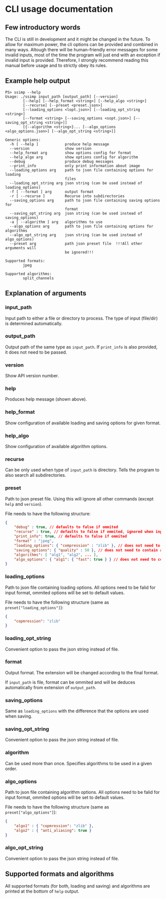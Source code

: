 # CLI usage documentation

## Few introductory words
The CLI is still in development and it might be changed in the future. To allow for maximum power, the cli options can
be provided and combined in many ways. Altough there will be human-friendly error messages for some invalid inputs, most of the time the
program will just end with an exception if invalid input is provided.
Therefore, I strongly recommend reading this manual before usage and to strictly obey its rules.

## Example help output
``` pwsh
PS> ssimp --help
Usage: ./ssimp input_path [output_path] [--version]
        [--help] [--help_format <string>] [--help_algo <string>]
        [--recurse] [--preset <preset.json>]
        [--loading_options <lopt.json>] [--loading_opt_string <string>]
        [--format <string> [--saving_options <sopt.json>] [--saving_opt_string <string>]]
        [{--algorithm <string>}... [--algo_options <algo_options.json>] [--algo_opt_string <string>]]

Generic options:
  -h [ --help ]            produce help message
  --version                show version
  --help_format arg        show options config for format
  --help_algo arg          show options config for algorithm
  --debug                  produce debug messages
  --print_info             only print information about image
  --loading_options arg    path to json file containing options for loading
                           files
  --loading_opt_string arg json string (can be used instead of loading_options)
  -f [ --format ] arg      output format
  -r [ --recurse ]         Recurse into subdirectories
  --saving_options arg     path to json file containing saving options for
                           format
  --saving_opt_string arg  json string (can be used instead of saving_options)
  -a [ --algorithm ] arg   algorithms to use
  --algo_options arg       path to json file containing options for algorithms
  --algo_opt_string arg    json string (can be used instead of algo_options)
  --preset arg             path json preset file  !!!All other arguments will
                           be ignored!!!

Supported formats:
        jpeg

Supported algorithms:
        split_channels
```

## Explanation of arguments
### input_path
Input path to either a file or directory to process. The type of input (file/dir) is determined automatically.

### output_path
Output path of the same type as `input_path`. If `print_info` is also provided, it does not need to be passed.

### version
Show API version number.

### help
Produces help message (shown above).

### help_format
Show configuration of available loading and saving options for given format.

### help_algo
Show configuration of available algorithm options.

### recurse
Can be only used when type of `input_path` is directory. Tells the program to also search all subdirectories.

### preset
Path to json preset file. Using this will ignore all other commands (except `help` and `version`).

File needs to have the following structure:
``` json
{
    "debug" : true, // defaults to false if ommited
    "recurse" : true, // defaults to false if ommited, ignored when input_path is file
    "print_info": true, // defaults to false if ommited
    "format" : "jpeg",
    "loading_options": { "compression" : "zlib" }, // does not need to contain all options, but needs to exist
    "saving_options": { "quality" : 50 }, // does not need to contain all options, but needs to exist
    "algorithms": [ "alg1", "alg2", ... ],
    "algo_options": { "alg1": { "fast": true } } // does not need to contain all algorithms, but needs to exist
}
```

### loading_options
Path to json file containing loading options. All options need to be falid for input format, ommited options will be set to default values.

File needs to have the following structure (same as `preset["loading_options"]`):
``` json
{
    "copmression": "zlib"
}
```
### loading_opt_string
Convenient option to pass the json string instead of file.

### format
Output format. The extension will be changed according to the final format.

If `input_path` is file, format can be ommited and will be deduces automatically from extension of `output_path`.

### saving_options
Same as `loading_options` with the difference that the options are used when saving.

### saving_opt_string
Convenient option to pass the json string instead of file.

### algorithm
Can be used more than once. Specifies algorithms to be used in a given order.

### algo_options
Path to json file containing algorithm options. All options need to be falid for input format, ommited options will be set to default values.

File needs to have the following structure (same as `preset["algo_options"]`):
``` json
{
    "algo1" : { "copmression": "zlib" },
    "algo2" : { "anti_aliasing": true }
}
```

### algo_opt_string
Convenient option to pass the json string instead of file.

## Supported formats and algorithms
All supported formats (for both, loading and saving) and algorithms are printed at the bottom of `help` output.
